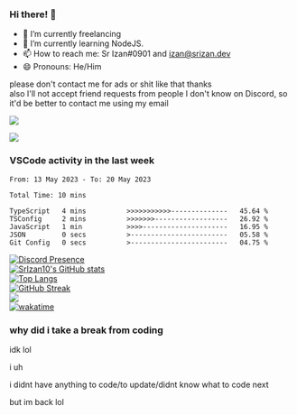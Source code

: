 ### Hi there! 👋

- 🔭 I’m currently freelancing
- 🌱 I’m currently learning NodeJS.
- 📫 How to reach me: Sr Izan#0901 and izan@srizan.dev
- 😄 Pronouns: He/Him

please don't contact me for ads or shit like that thanks  
also I'll not accept friend requests from people I don't know on Discord, so it'd be better to contact me using my email

![](https://komarev.com/ghpvc/?username=SrIzan10&color=yellowgreen)

<img src="https://i.imgur.com/LYNhf1D.png">

<!--dont-RECENT_ACTIVITY:start-->

### VSCode activity in the last week

<!--START_SECTION:waka-->

```text
From: 13 May 2023 - To: 20 May 2023

Total Time: 10 mins

TypeScript   4 mins          >>>>>>>>>>>--------------   45.64 %
TSConfig     2 mins          >>>>>>>------------------   26.92 %
JavaScript   1 min           >>>>---------------------   16.95 %
JSON         0 secs          >------------------------   05.58 %
Git Config   0 secs          >------------------------   04.75 %
```

<!--END_SECTION:waka-->

[![Discord Presence](https://lanyard.cnrad.dev/api/703974042700611634)](https://discord.com/users/703974042700611634)  
[![SrIzan10's GitHub stats](https://github-readme-stats.vercel.app/api?username=SrIzan10&show_icons=true&theme=dark&count_private=true)](https://github.com/anuraghazra/github-readme-stats)  
[![Top Langs](https://github-readme-stats.vercel.app/api/top-langs/?username=SrIzan10&layout=compact&theme=dark&count_private=true)](https://github.com/anuraghazra/github-readme-stats)  
[![GitHub Streak](https://github-readme-streak-stats.herokuapp.com?user=SrIzan10&theme=dark)](https://git.io/streak-stats)  
![](https://metrics.lecoq.io/SrIzan10?base.repositories=0&languages=1&isocalendar=1&followup=1)  
[![wakatime](https://wakatime.com/badge/user/4ad16edf-eadc-48d9-b010-26f275fe0be6.svg)](https://wakatime.com/@4ad16edf-eadc-48d9-b010-26f275fe0be6)

### why did i take a break from coding
idk lol

i uh

i didnt have anything to code/to update/didnt know what to code next

but im back lol